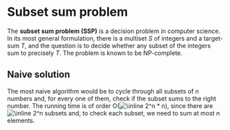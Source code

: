# Subset sum problem
The **subset sum problem (SSP)** is a decision problem in computer science. In its most general formulation, there is a multiset _S_ of integers and a target-sum _T_, and the question is to decide whether any subset of the integers sum to precisely _T_. The problem is known to be NP-complete.
## Naive solution
The most naive algorithm would be to cycle through all subsets of _n_ numbers and, for every one of them, check if the subset sums to the right number. The running time is of order O(<img src="https://latex.codecogs.com/svg.image?\inline&space;2^n&space;*&space;n&space;" title="\inline 2^n * n " />), since there are <img src="https://latex.codecogs.com/svg.image?\inline&space;2^n&space;" title="\inline 2^n " /> subsets and, to check each subset, we need to sum at most _n_ elements.

